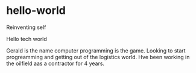# hello-world
Reinventing self

Hello tech world

Gerald is the name computer programming is the game.
Looking to start progreamming and getting out of the logistics world.
Hve been working in the oilfield aas a contractor for 4 years.
